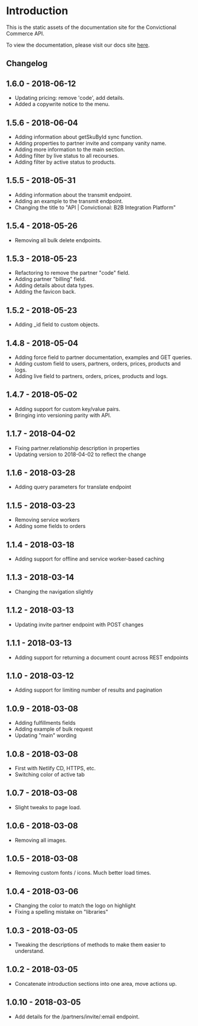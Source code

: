 # Introduction

This is the static assets of the documentation site for the Convictional Commerce API.

To view the documentation, please visit our docs site [here](http://docs.convictional.com).

## Changelog

## 1.6.0 - 2018-06-12

* Updating pricing: remove 'code', add details.
* Added a copywrite notice to the menu.

## 1.5.6 - 2018-06-04

* Adding information about getSkuById sync function.
* Adding properties to partner invite and company vanity name.
* Adding more information to the main section.
* Adding filter by live status to all recourses.
* Adding filter by active status to products.

## 1.5.5 - 2018-05-31

* Adding information about the transmit endpoint.
* Adding an example to the transmit endpoint.
* Changing the title to "API | Convictional: B2B Integration Platform"

## 1.5.4 - 2018-05-26

* Removing all bulk delete endpoints.

## 1.5.3 - 2018-05-23

* Refactoring to remove the partner "code" field.
* Adding partner "billing" field.
* Adding details about data types.
* Adding the favicon back.

## 1.5.2 - 2018-05-23

* Adding _id field to custom objects.

## 1.4.8 - 2018-05-04

* Adding force field to partner documentation, examples and GET queries.
* Adding custom field to users, partners, orders, prices, products and logs.
* Adding live field to partners, orders, prices, products and logs.

## 1.4.7 - 2018-05-02

* Adding support for custom key/value pairs.
* Bringing into versioning parity with API.

## 1.1.7 - 2018-04-02

* Fixing partner.relationship description in properties
* Updating version to 2018-04-02 to reflect the change

## 1.1.6 - 2018-03-28

* Adding query parameters for translate endpoint

## 1.1.5 - 2018-03-23

* Removing service workers
* Adding some fields to orders

## 1.1.4 - 2018-03-18

* Adding support for offline and service worker-based caching

## 1.1.3 - 2018-03-14

* Changing the navigation slightly

## 1.1.2 - 2018-03-13

* Updating invite partner endpoint with POST changes

## 1.1.1 - 2018-03-13

* Adding support for returning a document count across REST endpoints

## 1.1.0 - 2018-03-12

* Adding support for limiting number of results and pagination

## 1.0.9 - 2018-03-08

* Adding fulfillments fields
* Adding example of bulk request
* Updating "main" wording

## 1.0.8 - 2018-03-08

* First with Netlify CD, HTTPS, etc.
* Switching color of active tab

## 1.0.7 - 2018-03-08

* Slight tweaks to page load.

## 1.0.6 - 2018-03-08

* Removing all images.

## 1.0.5 - 2018-03-08

* Removing custom fonts / icons. Much better load times.

## 1.0.4 - 2018-03-06

* Changing the color to match the logo on highlight
* Fixing a spelling mistake on "libraries"

## 1.0.3 - 2018-03-05

* Tweaking the descriptions of methods to make them easier to understand.

## 1.0.2 - 2018-03-05

* Concatenate introduction sections into one area, move actions up.

## 1.0.10 - 2018-03-05

* Add details for the /partners/invite/:email endpoint.